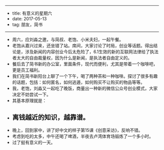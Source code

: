 - --
- title: 有意义的星期六
- date: 2017-05-13
- tag: 朋友，简书
- --
- 周六，应刘淼之邀，与简叔、老饱、小米夫妇，一起午餐。
- 老饱从嘉兴过来，还坐错了站。席间，大家讨论了时局，创业等话题。得出结论是，涉及新闻的内容创业今后太危险了，6.1生效的新的互联网法律给了执法者太大的自由裁量权，因为什么是新闻，是执法者自由定义的。
- 餐后去了简书新的办公室，里面条件，现代而便利，尤其是带着一个咖啡吧，更是员工福利。
- 我们在简书新阳台上聊了一个下午，喝了两种茶和一种咖啡。探讨了很多有趣的话题，包括：如何匿名，如何逃遁，如何购买不让购买的物品等等。
- 我，老饱，刘淼又一起吃了晚饭，商量出一种新的微信公众号创业模式，大家决定不妨尝试一下。
- 其基本原理就是：
- ## 离钱越近的知识，越靠谱。
- 晚上，回到家中，讲了好中文的样子第15课《创意采访》，反响不错。
- 考虑到吃的太多，中午还喝了啤酒，半夜去卢湾体育场锻炼了一个多小时。
- 过了挺有意义的一天。
